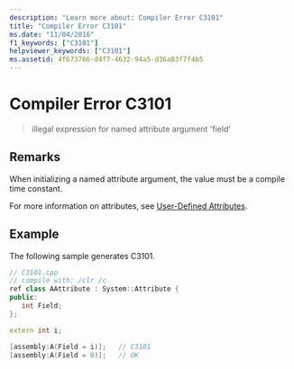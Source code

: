 ```yaml
---
description: "Learn more about: Compiler Error C3101"
title: "Compiler Error C3101"
ms.date: "11/04/2016"
f1_keywords: ["C3101"]
helpviewer_keywords: ["C3101"]
ms.assetid: 4f673766-d4f7-4632-94a5-d36a83f7f4b5
---
```

# Compiler Error C3101

> illegal expression for named attribute argument 'field'

## Remarks

When initializing a named attribute argument, the value must be a compile time constant.

For more information on attributes, see [User-Defined Attributes](../../extensions/user-defined-attributes-cpp-component-extensions.md).

## Example

The following sample generates C3101.

```cpp
// C3101.cpp
// compile with: /clr /c
ref class AAttribute : System::Attribute {
public:
   int Field;
};

extern int i;

[assembly:A(Field = i)];   // C3101
[assembly:A(Field = 0)];   // OK
```
